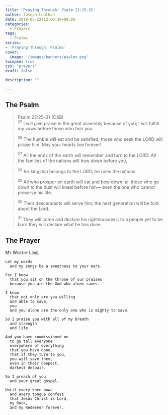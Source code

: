 ```yaml
---
title: 'Praying Through: Psalm 22:25-31'
author: Joseph Louthan
date: 2018-05-22T12:00:16+00:00
categories:
  - Prayers
tags:
  - Psalms
series:
- 'Praying Through: Psalms'
cover:
  image: '/images/banners/psalms.png'
tocopen: true
css: "prayers"
draft: false

description: ""

---
```

## The Psalm

>Psalm 22:25–31 (CSB)  
><sup>25</sup> I will give praise in the great assembly because of you; I will fulfill my vows before those who fear you. 

><sup>26</sup> The humble will eat and be satisfied; those who seek the LORD will praise him. May your hearts live forever! 

><sup>27</sup> All the ends of the earth will remember and turn to the LORD. All the families of the nations will bow down before you, 

><sup>28</sup> for kingship belongs to the LORD; he rules the nations. 

><sup>29</sup> All who prosper on earth will eat and bow down; all those who go down to the dust will kneel before him— even the one who cannot preserve his life. 

><sup>30</sup> Their descendants will serve him; the next generation will be told about the Lord. 

><sup>31</sup> They will come and declare his righteousness; to a people yet to be born they will declare what he has done.

## The Prayer

<div style="font-variant: small-caps;">
  My Worthy Lord,
</div>

```text
Let my words 
  and my songs be a sweetness to your ears.

For I know 
  that you sit on the throne of our praises 
  because you are the God who alone saves.

I know 
  that not only are you willing 
  and able to save,
  you 
  and you alone are the only one who is mighty to save.

So I praise you with all of my breath 
  and strength 
  and life.

And you have commissioned me 
  to go tell everyone
  everywhere of everything 
  that you have done. 
  That if they turn to you,
  you will save them,
  even in their deepest,
  darkest despair.

So I preach of you 
  and your great gospel.

Until every knee bows 
  and every tongue confess 
  that Jesus Christ is Lord,
  my Rock,
  and my Redeemer forever.
```
